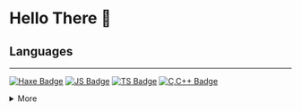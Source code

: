 # Hello There 👋

## Languages
<hr>

[![Haxe Badge](https://img.shields.io/badge/-haxe-EA8220?style=for-the-badge&labelColor=black&logo=haxe&logoColor=EA8220)](#) 
[![JS Badge](https://img.shields.io/badge/-Javascript-F0DB4F?style=for-the-badge&labelColor=black&logo=javascript&logoColor=F0DB4F)](#)
[![TS Badge](https://img.shields.io/badge/-Typescript-007ACC?style=for-the-badge&labelColor=black&logo=typescript&logoColor=007ACC)](#) 
[![C,C++ Badge](https://img.shields.io/badge/-C,C++-035798?style=for-the-badge&labelColor=black&logo=c&logoColor=white)](#) 


<details>
<summary>More</summary>

![GitHub stats](https://github-readme-stats.vercel.app/api?username=noxv213&theme=midnight-purple)
 
![Top Langs](https://github-readme-stats.vercel.app/api/top-langs/?username=noxv213&theme=midnight-purple)
  
</details>
